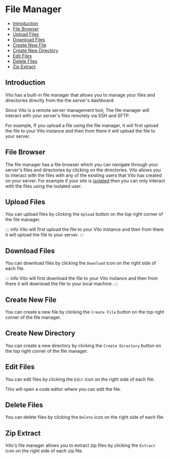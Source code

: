 # File Manager

- [Introduction](#introduction)
- [File Browser](#file-browser)
- [Upload Files](#upload-files)
- [Download Files](#download-files)
- [Create New File](#create-new-file)
- [Create New Directory](#create-new-directory)
- [Edit Files](#edit-files)
- [Delete Files](#delete-files)
- [Zip Extract](#zip-extract)

## Introduction

Vito has a built-in file manager that allows you to manage your files and directories directly from the the server's dashboard.

Since Vito is a remote server management tool, The file manager will interact with your server's files remotely via SSH and SFTP.

For example, If you upload a file using the file manager, It will first upload the file to your Vito instance and then from there it will upload the file to your server.

## File Browser

The file manager has a file browser which you can navigate through your server's files and directories by clicking on the directories. Vito allows you to interact with the files with any of the existing users that Vito has created on your server. For example if your site is [isolated](../sites/isolation.md) then you can only interact with the files using the isolated user.

## Upload Files

You can upload files by clicking the `Upload` button on the top right corner of the file manager.

::: info
Vito will first upload the file to your Vito instance and then from there it will upload the file to your server.
:::

## Download Files

You can download files by clicking the `Download` icon on the right side of each file.

::: info
Vito will first download the file to your Vito instance and then from there it will download the file to your local machine.
:::

## Create New File

You can create a new file by clicking the `Create File` button on the top right corner of the file manager.

## Create New Directory

You can create a new directory by clicking the `Create Directory` button on the top right corner of the file manager.

## Edit Files

You can edit files by clicking the `Edit` icon on the right side of each file.

This will open a code editor where you can edit the file.

## Delete Files

You can delete files by clicking the `Delete` icon on the right side of each file.

## Zip Extract

Vito's file manager allows you to extract zip files by clicking the `Extract` icon on the right side of each zip file.